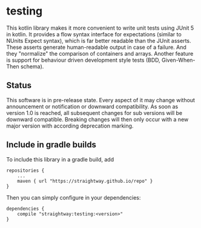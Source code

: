 # testing

This kotlin library makes it more convenient to write unit tests using JUnit 5 in kotlin.
It provides a flow syntax interface for expectations (similar to NUnits Expect syntax), which
is far better readable than the JUnit asserts. These asserts generate human-readable output in
case of a failure. And they "normalize" the comparison of containers and arrays. Another feature
is support for behaviour driven development style tests (BDD, Given-When-Then schema).

## Status

This software is in pre-release state. Every aspect of it may change without announcement or
notification or downward compatibility. As soon as version 1.0 is reached, all subsequent
changes for sub versions will be downward compatible. Breaking changes will then only occur
with a new major version with according deprecation marking.

## Include in gradle builds

To include this library in a gradle build, add

    repositories {
        ...
        maven { url "https://straightway.github.io/repo" }
    }

Then you can simply configure in your dependencies:

    dependencies {
        compile "straightway:testing:<version>"
    }
